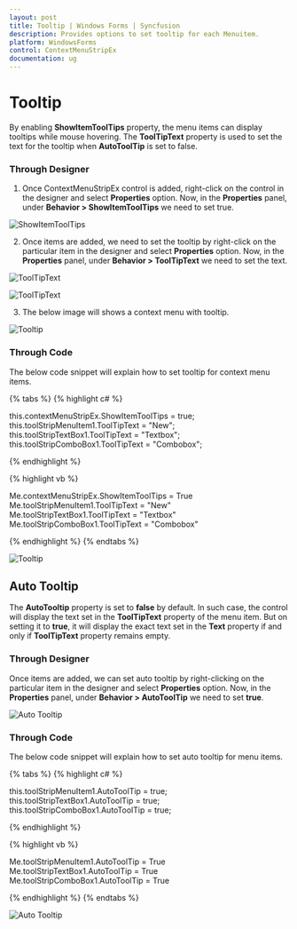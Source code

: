 ```yaml
---
layout: post
title: Tooltip | Windows Forms | Syncfusion
description: Provides options to set tooltip for each Menuitem.
platform: WindowsForms
control: ContextMenuStripEx
documentation: ug
---
```


# Tooltip

By enabling **ShowItemToolTips** property, the menu items can display tooltips while mouse hovering. The **ToolTipText** property is used to set the text for the tooltip when **AutoToolTip** is set to false.

### Through Designer

1. Once ContextMenuStripEx control is added, right-click on the control in the designer and select **Properties** option. Now, in the **Properties** panel, under **Behavior > ShowItemToolTips** we need to set true.

![ShowItemToolTips](Tooltip_Images/Properties2.png)

2. Once items are added, we need to set the tooltip by right-click on the particular item in the designer and select **Properties** option. Now, in the **Properties** panel, under **Behavior > ToolTipText** we need to set the text.

![ToolTipText](Tooltip_Images/Properties.png)

![ToolTipText](Tooltip_Images/Properties1.png)

3. The below image will shows a context menu with tooltip.

![Tooltip](Tooltip_Images/Tooltip.png)

### Through Code

The below code snippet will explain how to set tooltip for context menu items.

{% tabs %}
{% highlight c# %}

this.contextMenuStripEx.ShowItemToolTips = true;
this.toolStripMenuItem1.ToolTipText = "New";
this.toolStripTextBox1.ToolTipText = "Textbox";
this.toolStripComboBox1.ToolTipText = "Combobox";

{% endhighlight %}

{% highlight vb %}

Me.contextMenuStripEx.ShowItemToolTips = True
Me.toolStripMenuItem1.ToolTipText = "New"
Me.toolStripTextBox1.ToolTipText = "Textbox"
Me.toolStripComboBox1.ToolTipText = "Combobox"

{% endhighlight %}
{% endtabs %}

![Tooltip](Tooltip_Images/Tooltip1.png)

## Auto Tooltip

The **AutoTooltip** property is set to **false** by default. In such case, the control will display the text set in the **ToolTipText** property of the menu item. But on setting it to **true**, it will display the exact text set in the **Text** property if and only if **ToolTipText** property remains empty.

### Through Designer

Once items are added, we can set auto tooltip by right-clicking on the particular item in the designer and select **Properties** option. Now, in the **Properties** panel, under **Behavior > AutoToolTip** we need to set **true**.

![Auto Tooltip](Tooltip_Images/Properties3.png)

### Through Code

The below code snippet will explain how to set auto tooltip for menu items.

{% tabs %}
{% highlight c# %}

this.toolStripMenuItem1.AutoToolTip = true;
this.toolStripTextBox1.AutoToolTip = true;
this.toolStripComboBox1.AutoToolTip = true;

{% endhighlight %}

{% highlight vb %}

Me.toolStripMenuItem1.AutoToolTip = True
Me.toolStripTextBox1.AutoToolTip = True
Me.toolStripComboBox1.AutoToolTip = True

{% endhighlight %}
{% endtabs %}

![Auto Tooltip](Tooltip_Images/Tooltip2.png)